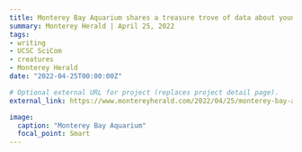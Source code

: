 ```yaml
---
title: Monterey Bay Aquarium shares a treasure trove of data about young white sharks
summary: Monterey Herald | April 25, 2022
tags:
- writing
- UCSC SciCom
- creatures
- Monterey Herald
date: "2022-04-25T00:00:00Z"

# Optional external URL for project (replaces project detail page).
external_link: https://www.montereyherald.com/2022/04/25/monterey-bay-aquarium-shares-a-treasure-trove-of-data-about-young-white-sharks/

image:
  caption: "Monterey Bay Aquarium"
  focal_point: Smart
---
```

